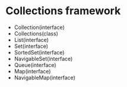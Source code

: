 # Collections framework

* Collection(interface)
* Collections(class)
* List(interface)
* Set(interface)
* SortedSet(interface)
* NavigableSet(interface)
* Queue(interface)
* Map(interface)
* NavigableMap(interface)